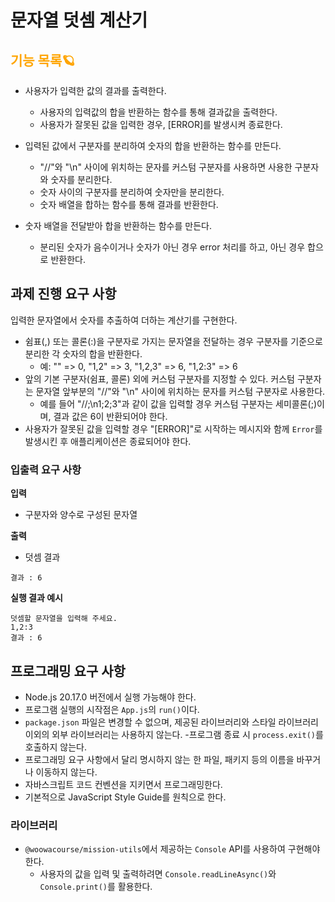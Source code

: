 # 문자열 덧셈 계산기

## <span style="color:orange">기능 목록🪐<span>

- 사용자가 입력한 값의 결과를 출력한다.

  - 사용자의 입력값의 합을 반환하는 함수를 통해 결과값을 출력한다.
  - 사용자가 잘못된 값을 입력한 경우, [ERROR]를 발생시켜 종료한다.

- 입력된 값에서 구분자를 분리하여 숫자의 합을 반환하는 함수를 만든다.

  - "//"와 "\n" 사이에 위치하는 문자를 커스텀 구분자를 사용하면 사용한 구분자와 숫자를 분리한다.
  - 숫자 사이의 구분자를 분리하여 숫자만을 분리한다.
  - 숫자 배열을 합하는 함수를 통해 결과를 반환한다.

- 숫자 배열을 전달받아 합을 반환하는 함수를 만든다.
  - 분리된 숫자가 음수이거나 숫자가 아닌 경우 error 처리를 하고, 아닌 경우 합으로 반환한다.

## 과제 진행 요구 사항

입력한 문자열에서 숫자를 추출하여 더하는 계산기를 구현한다.

- 쉼표(,) 또는 콜론(:)을 구분자로 가지는 문자열을 전달하는 경우 구분자를 기준으로 분리한 각 숫자의 합을 반환한다.
  - 예: "" => 0, "1,2" => 3, "1,2,3" => 6, "1,2:3" => 6
- 앞의 기본 구분자(쉼표, 콜론) 외에 커스텀 구분자를 지정할 수 있다. 커스텀 구분자는 문자열 앞부분의 "//"와 "\n" 사이에 위치하는 문자를 커스텀 구분자로 사용한다.
  - 예를 들어 "//;\n1;2;3"과 같이 값을 입력할 경우 커스텀 구분자는 세미콜론(;)이며, 결과 값은 6이 반환되어야 한다.
- 사용자가 잘못된 값을 입력할 경우 "[ERROR]"로 시작하는 메시지와 함께 `Error`를 발생시킨 후 애플리케이션은 종료되어야 한다.

### 입출력 요구 사항

**입력**

- 구분자와 양수로 구성된 문자열

**출력**

- 덧셈 결과

```
결과 : 6
```

**실행 결과 예시**

```
덧셈할 문자열을 입력해 주세요.
1,2:3
결과 : 6
```

## 프로그래밍 요구 사항

- Node.js 20.17.0 버전에서 실행 가능해야 한다.
- 프로그램 실행의 시작점은 `App.js`의 `run()`이다.
- `package.json` 파일은 변경할 수 없으며, 제공된 라이브러리와 스타일 라이브러리 이외의 외부 라이브러리는 사용하지 않는다. -프로그램 종료 시 `process.exit()`를 호출하지 않는다.
- 프로그래밍 요구 사항에서 달리 명시하지 않는 한 파일, 패키지 등의 이름을 바꾸거나 이동하지 않는다.
- 자바스크립트 코드 컨벤션을 지키면서 프로그래밍한다.
- 기본적으로 JavaScript Style Guide를 원칙으로 한다.

### 라이브러리

- `@woowacourse/mission-utils`에서 제공하는 `Console` API를 사용하여 구현해야 한다.
  - 사용자의 값을 입력 및 출력하려면 `Console.readLineAsync()`와 `Console.print()`를 활용한다.
